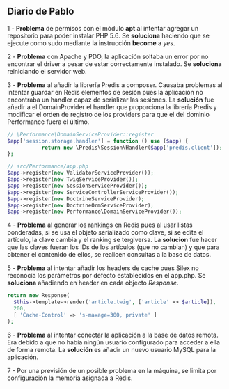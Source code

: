 ## Diario de Pablo ##

 1 - **Problema** de permisos con el módulo **apt** al intentar agregar un repositorio para poder instalar PHP 5.6. Se **soluciona** haciendo que se ejecute como sudo mediante la instrucción **become** a *yes*.
 
 2 - **Problema** con Apache y PDO, la aplicación soltaba un error por no encontrar el driver a pesar de estar correctamente instalado. Se **soluciona** reiniciando el servidor web.
 
 3 - **Problema** al añadir la librería Predis a composer. Causaba problemas al intentar guardar en Redis elementos de sesión pues la aplicación no encontraba un handler capaz de serializar las sesiones. La **solución** fue añadir a el DomainProvider el handler que proporciona la librería Predis y modificar el orden de registro de los providers para que el del dominio Performance fuera el último.
 
```php
// \Performance\DomainServiceProvider::register
$app['session.storage.handler'] = function () use ($app) {
           return new \Predis\Session\Handler($app['predis.client']);
};
```

```php
// src/Performance/app.php
$app->register(new ValidatorServiceProvider());
$app->register(new TwigServiceProvider());
$app->register(new SessionServiceProvider());
$app->register(new ServiceControllerServiceProvider());
$app->register(new DoctrineServiceProvider);
$app->register(new DoctrineOrmServiceProvider);
$app->register(new Performance\DomainServiceProvider());
```

 4 - **Problema** al generar los rankings en Redis pues al usar listas ponderadas, si se usa el objeto serializado como clave, si se edita el artículo, la clave cambia y el ranking se tergiversa. La **solucion** fue hacer que las claves fueran los IDs de los artículos (que no cambian) y que para obtener el contenido de ellos, se realicen consultas a la base de datos.

 5 - **Problema** al intentar añadir los headers de cache pues Silex no reconocía los parámetros por defecto establecidos en el app.php. Se **soluciona** añadiendo en header en cada objecto *Response*.
 
```php
return new Response(
  $this->template->render('article.twig', ['article' => $article]),
  200,
  [ 'Cache-Control' => 's-maxage=300, private' ]
);
```

 6 - **Problema** al intentar conectar la aplicación a la base de datos remota. Era debido a que no había ningún usuario configurado para acceder a ella de forma remota. La **solución** es añadir un nuevo usuario MySQL para la aplicación.

 7 - Por una previsión de un posible problema en la máquina, se limita por configuración la memoria asignada a Redis. 
